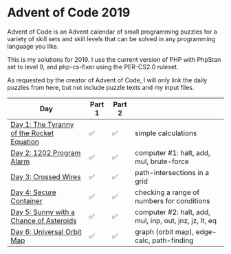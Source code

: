 # Advent of Code 2019

Advent of Code is an Advent calendar of small programming puzzles for a variety of skill sets and skill levels that can be solved in any programming language you like.

This is my solutions for 2019. I use the current version of PHP with PhpStan set to level 9, and php-cs-fixer using the PER-CS2.0 ruleset.

As requested by the creator of Advent of Code, I will only link the daily puzzles from here, but not include puzzle texts and my input files.

| Day | Part 1 | Part 2 |   |
|---|---|---|---|
| [Day 1: The Tyranny of the Rocket Equation](https://adventofcode.com/2019/day/1) | :white_check_mark: | :white_check_mark: | simple calculations
| [Day 2: 1202 Program Alarm](https://adventofcode.com/2019/day/2) | :white_check_mark: | :white_check_mark: | computer #1: halt, add, mul, brute-force
| [Day 3: Crossed Wires](https://adventofcode.com/2019/day/3) | :white_check_mark: | :white_check_mark: | path-intersections in a grid
| [Day 4: Secure Container](https://adventofcode.com/2019/day/4) | :white_check_mark: | :white_check_mark: | checking a range of numbers for conditions
| [Day 5: Sunny with a Chance of Asteroids](https://adventofcode.com/2019/day/5) | :white_check_mark: | :white_check_mark: | computer #2: halt, add, mul, inp, out, jnz, jz, lt, eq
| [Day 6: Universal Orbit Map](https://adventofcode.com/2019/day/6) | :white_check_mark: | :white_check_mark: | graph (orbit map), edge-calc, path-finding
